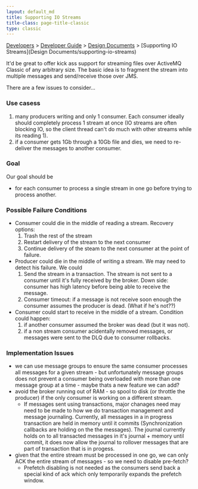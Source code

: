 ```yaml
---
layout: default_md
title: Supporting IO Streams 
title-class: page-title-classic
type: classic
---
```


[Developers](developers) > [Developer Guide](developer-guide) > [Design Documents](design-documents) > [Supporting IO Streams](Design Documents/supporting-io-streams)


It'd be great to offer kick ass support for streaming files over ActiveMQ Classic of any arbitrary size. The basic idea is to fragment the stream into multiple messages and send/receive those over JMS.

There are a few issues to consider...

### Use casess

1.  many producers writing and only 1 consumer. Each consumer ideally should completely process 1 stream at once (IO streams are often blocking IO, so the client thread can't do much with other streams while its reading 1).
2.  if a consumer gets 1Gb through a 10Gb file and dies, we need to re-deliver the messages to another consumer.

### Goal

Our goal should be

*   for each consumer to process a single stream in one go before trying to process another.

### Possible Failure Conditions

*   Consumer could die in the middle of reading a stream. Recovery options:
    1.  Trash the rest of the stream
    2.  Restart delivery of the stream to the next consumer
    3.  Continue delivery of the steam to the next consumer at the point of failure.
*   Producer could die in the middle of writing a stream. We may need to detect his failure. We could
    1.  Send the stream in a transaction. The stream is not sent to a consumer until it's fully received by the broker. Down side: consumer has high latency before being able to receive the message.
    2.  Consumer timeout: if a message is not receive soon enough the consumer assumes the producer is dead. (What if he's not??)
*   Consumer could start to receive in the middle of a stream. Condition could happen:
    1.  if another consumer assumed the broker was dead (but it was not).
    2.  if a non stream consumer acidentally removed messages, or messages were sent to the DLQ due to consumer rollbacks.

### Implementation Issues

*   we can use message groups to ensure the same consumer processes all messages for a given stream - but unfortunately message groups does not prevent a consumer being overloaded with more than one message group at a time - maybe thats a new feature we can add?
*   avoid the broker running out of RAM - so spool to disk (or throttle the producer) if the only consumer is working on a different stream.
    *   If messages sent using transactions, major chanages need may need to be made to how we do transaction management and message journaling. Currently, all messages in a in progress transaction are held in memory until it commits (Synchronization callbacks are holding on the the messages). The journal currently holds on to all transacted messages in it's journal + memory until commit, it does now allow the journal to rollover messages that are part of transaction that is in progess.
*   given that the entire stream must be processed in one go, we can only ACK the entire stream of messages - so we need to disable pre-fetch?
    *   Prefetch disabling is not needed as the consumers send back a special kind of ack which only temporarily expands the prefetch window.

